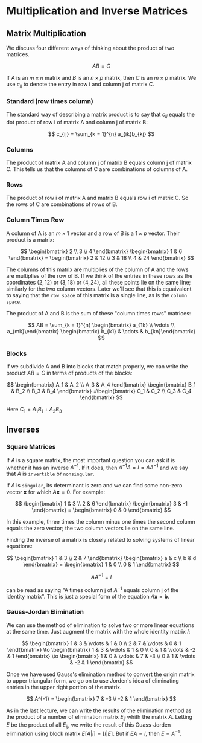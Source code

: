 # Multiplication and Inverse Matrices

## Matrix Multiplication
We discuss four different ways of thinking about the product of two matrices. 

$$
AB = C
$$

If $A$ is an $m \times n$ matrix and $B$ is an $n \times p$ matrix, then $C$ is an $m \times p$ matrix. We use $c_{ij}$ to denote the entry in row i and column j of matrix $C$.

### Standard (row times column)
The standard way of describing a matrix product is to say that $c_{ij}$ equals the dot product  of row i of matrix A and column j of matrix B:

$$
c_{ij} = \sum_{k = 1}^{n} a_{ik}b_{kj}
$$

### Columns
The product of matrix A and column j of matrix B equals column j of matrix C. This tells us that the columns of C aare combinations of columns of A.

### Rows
The product of row i of matrix A and matrix B equals row i of matrix C. So the rows of C are combinations of rows of B.

### Column Times Row
A column of A is an $m \times 1$ vector and a row of B is a $1 \times p$ vector. Their product is a matrix:

$$
\begin{bmatrix} 2 \\ 3 \\ 4 \end{bmatrix} \begin{bmatrix} 1 & 6 \end{bmatrix} = \begin{bmatrix} 2 & 12 \\ 3 & 18 \\ 4 & 24 \end{bmatrix}
$$

The columns of this matrix are multiplies of the column of A and the rows are multiplies of the row of B. If we think of the entries in these rows as the coordinates $(2, 12)$ or $(3, 18)$ or $(4, 24)$, all these points lie on the same line; similarly for the two column vectors. Later we'll see that this is equaivalent to saying that the `row space` of this matrix is a single line, as is the `column space`.

The product of A and B is the sum of these "column times rows" matrices:

$$
AB = \sum_{k = 1}^{n} \begin{bmatrix} a_{1k} \\ \vdots \\ a_{mk}\end{bmatrix} \begin{bmatrix} b_{k1} & \cdots & b_{kn}\end{bmatrix}
$$

### Blocks
If we subdivide A and B into blocks that match properly, we can write the product $AB = C$ in terms of products of the blocks:

$$
\begin{bmatrix} A_1 & A_2 \\ A_3 & A_4 \end{bmatrix} \begin{bmatrix} B_1 & B_2 \\ B_3 & B_4 \end{bmatrix} =\begin{bmatrix} C_1 & C_2 \\ C_3 & C_4 \end{bmatrix}
$$

Here $C_1 = A_1B_1 + A_2B_3$

## Inverses

### Square Matrices
If $A$ is a square matrix, the most important question you can ask it is whether it has an inverse $A^{-1}$. If it does, then $A^{-1}A = I = AA^{-1}$ and we say that $A$ is `invertible` or `nonsingular`.

If $A$ is `singular`, its determinant is zero and we can find some non-zero vector $\mathbf{x}$ for which $A\mathbf{x} = 0$. For example:

$$
\begin{bmatrix} 1 & 3 \\ 2 & 6 \end{bmatrix} \begin{bmatrix} 3 & -1 \end{bmatrix} =  \begin{bmatrix} 0 & 0 \end{bmatrix}
$$

In this example, three times the column minus one times the second column equals the zero vector; the two column vectors lie on the same line.

Finding the inverse of a matrix is closely related to solving systems of linear equations:

$$
\begin{bmatrix} 1 & 3 \\ 2 & 7 \end{bmatrix} \begin{bmatrix} a & c \\ b & d \end{bmatrix} =  \begin{bmatrix} 1 & 0 \\ 0 & 1 \end{bmatrix}
$$

$$
A A^{-1} = I
$$

can be read as saying "A times column j of $A^{-1}$ equals column j of the identity matrix". This is just a special form of the equation $A\mathbf{x} =\mathbf{b}$.

### Gauss-Jordan Elimination
We can use the method of elimination to solve two or more linear equations at the same time. Just augment the matrix with the whole identity matrix $I$:

$$
\begin{bmatrix} 1 & 3 & \vdots & 1 & 0 \\ 2 & 7 & \vdots & 0 & 1 \end{bmatrix} \to \begin{bmatrix} 1 & 3 & \vdots & 1 & 0 \\ 0 & 1 & \vdots & -2 & 1 \end{bmatrix} \to \begin{bmatrix} 1 & 0 & \vdots & 7 & -3 \\ 0 & 1 & \vdots & -2 & 1 \end{bmatrix}
$$

Once we have used Gauss's elimination method to convert the origin matrix to upper triangular form, we go on to use Jorden's idea of eliminating entries  in the upper right portion of the matrix.

$$
A^{-1} = \begin{bmatrix} 7 & -3 \\ -2 & 1 \end{bmatrix}
$$

As in the last lecture, we can write the results of the elimination method as the product of a number of elimination matrix $E_{ij}$ whith the matrix $A$. Letting $E$ be the product of all $E_{ij}$, we write the result of this Guass-Jorden elimination using block matrix $E [A | I] = [I | E]$. But if $EA = I$, then $E = A^{-1}$.
